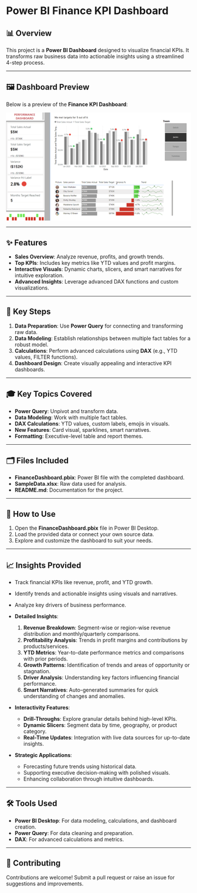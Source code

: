 # Power BI Finance KPI Dashboard

## 📊 Overview
This project is a **Power BI Dashboard** designed to visualize financial KPIs. It transforms raw business data into actionable insights using a streamlined 4-step process.

---

## 🖼️ Dashboard Preview
Below is a preview of the **Finance KPI Dashboard**:

![Finance KPI Dashboard Preview](PerformanceDash.png)

---

## ✨ Features
- **Sales Overview**: Analyze revenue, profits, and growth trends.  
- **Top KPIs**: Includes key metrics like YTD values and profit margins.  
- **Interactive Visuals**: Dynamic charts, slicers, and smart narratives for intuitive exploration.  
- **Advanced Insights**: Leverage advanced DAX functions and custom visualizations.  

---

## 🔧 Key Steps
1. **Data Preparation**: Use **Power Query** for connecting and transforming raw data.  
2. **Data Modeling**: Establish relationships between multiple fact tables for a robust model.  
3. **Calculations**: Perform advanced calculations using **DAX** (e.g., YTD values, FILTER functions).  
4. **Dashboard Design**: Create visually appealing and interactive KPI dashboards.

---

## 🎓 Key Topics Covered
- **Power Query**: Unpivot and transform data.  
- **Data Modeling**: Work with multiple fact tables.  
- **DAX Calculations**: YTD values, custom labels, emojis in visuals.  
- **New Features**: Card visual, sparklines, smart narratives.  
- **Formatting**: Executive-level table and report themes.  

---

## 🗂️ Files Included
- **FinanceDashboard.pbix**: Power BI file with the completed dashboard.  
- **SampleData.xlsx**: Raw data used for analysis.  
- **README.md**: Documentation for the project.

---

## 🚀 How to Use
1. Open the **FinanceDashboard.pbix** file in Power BI Desktop.  
2. Load the provided data or connect your own source data.  
3. Explore and customize the dashboard to suit your needs.  

---

## 📈 Insights Provided
- Track financial KPIs like revenue, profit, and YTD growth.  
- Identify trends and actionable insights using visuals and narratives.  
- Analyze key drivers of business performance.  
- **Detailed Insights**:
  1. **Revenue Breakdown**: Segment-wise or region-wise revenue distribution and monthly/quarterly comparisons.  
  2. **Profitability Analysis**: Trends in profit margins and contributions by products/services.  
  3. **YTD Metrics**: Year-to-date performance metrics and comparisons with prior periods.  
  4. **Growth Patterns**: Identification of trends and areas of opportunity or stagnation.  
  5. **Driver Analysis**: Understanding key factors influencing financial performance.  
  6. **Smart Narratives**: Auto-generated summaries for quick understanding of changes and anomalies.  

- **Interactivity Features**:
  - **Drill-Throughs**: Explore granular details behind high-level KPIs.  
  - **Dynamic Slicers**: Segment data by time, geography, or product category.  
  - **Real-Time Updates**: Integration with live data sources for up-to-date insights.  

- **Strategic Applications**:
  - Forecasting future trends using historical data.  
  - Supporting executive decision-making with polished visuals.  
  - Enhancing collaboration through intuitive dashboards.  

---

## 🛠️ Tools Used
- **Power BI Desktop**: For data modeling, calculations, and dashboard creation.  
- **Power Query**: For data cleaning and preparation.  
- **DAX**: For advanced calculations and metrics.

---

## 🤝 Contributing
Contributions are welcome! Submit a pull request or raise an issue for suggestions and improvements.

